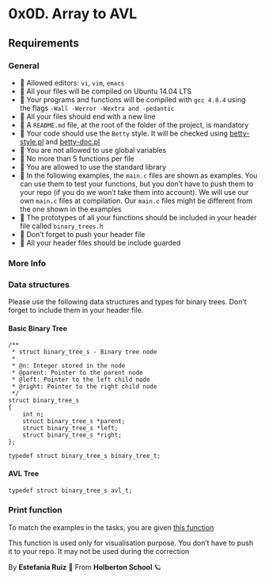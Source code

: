 # 0x0D. Array to AVL
## Requirements
### General
- 🚩 Allowed editors: `vi`, `vim`, `emacs`
- 🚩 All your files will be compiled on Ubuntu 14.04 LTS
- 🚩 Your programs and functions will be compiled with `gcc 4.8.4` using the flags `-Wall -Werror -Wextra and -pedantic`
- 🚩 All your files should end with a new line
- 🚩 A `README.md` file, at the root of the folder of the project, is mandatory
- 🚩 Your code should use the `Betty` style. It will be checked using [betty-style.pl](https://github.com/holbertonschool/Betty/blob/master/betty-style.pl) and [betty-doc.pl](https://github.com/holbertonschool/Betty/blob/master/betty-doc.pl)
- 🚩 You are not allowed to use global variables
- 🚩 No more than 5 functions per file
- 🚩 You are allowed to use the standard library
- 🚩 In the following examples, the `main.c` files are shown as examples. You can use them to test your functions, but you don’t have to push them to your repo (if you do we won’t take them into account). We will use our own `main.c` files at compilation. Our `main.c` files might be different from the one shown in the examples
- 🚩 The prototypes of all your functions should be included in your header file called `binary_trees.h`
- 🚩 Don’t forget to push your header file
- 🚩 All your header files should be include guarded
### More Info
### Data structures
Please use the following data structures and types for binary trees. Don’t forget to include them in your header file.

#### Basic Binary Tree
```
/**
 * struct binary_tree_s - Binary tree node
 *
 * @n: Integer stored in the node
 * @parent: Pointer to the parent node
 * @left: Pointer to the left child node
 * @right: Pointer to the right child node
 */
struct binary_tree_s
{
    int n;
    struct binary_tree_s *parent;
    struct binary_tree_s *left;
    struct binary_tree_s *right;
};

typedef struct binary_tree_s binary_tree_t;
```

#### AVL Tree
```typedef struct binary_tree_s avl_t;```
### Print function
To match the examples in the tasks, you are given [this function](https://github.com/holbertonschool/0x1C.c)

This function is used only for visualisation purpose. You don’t have to push it to your repo. It may not be used during the correction

By **Estefania Ruiz** 🦌 From **Holberton School** 🪐
